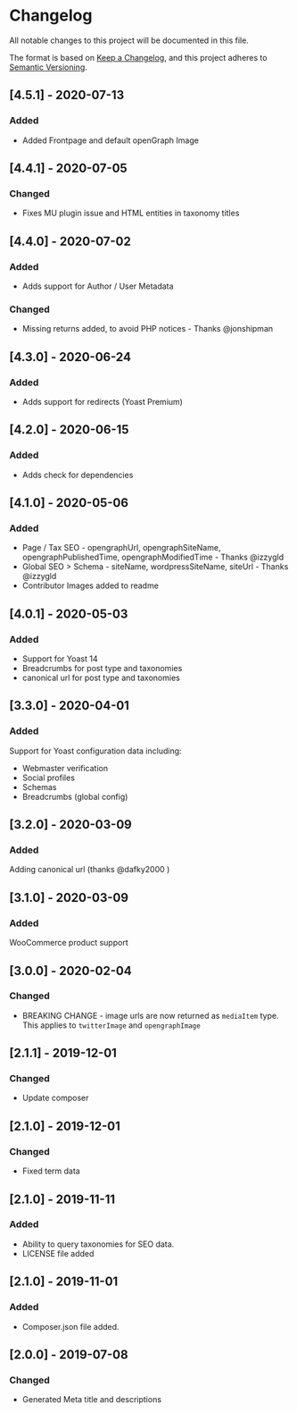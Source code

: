 # Changelog

All notable changes to this project will be documented in this file.

The format is based on [Keep a Changelog](https://keepachangelog.com/en/1.0.0/),
and this project adheres to [Semantic Versioning](https://semver.org/spec/v2.0.0.html).

## [4.5.1] - 2020-07-13

### Added

- Added Frontpage and default openGraph Image

## [4.4.1] - 2020-07-05

### Changed

- Fixes MU plugin issue and HTML entities in taxonomy titles

## [4.4.0] - 2020-07-02

### Added

- Adds support for Author / User Metadata

### Changed

- Missing returns added, to avoid PHP notices - Thanks @jonshipman

## [4.3.0] - 2020-06-24

### Added

- Adds support for redirects (Yoast Premium)

## [4.2.0] - 2020-06-15

### Added

- Adds check for dependencies

## [4.1.0] - 2020-05-06

### Added

- Page / Tax SEO - opengraphUrl, opengraphSiteName, opengraphPublishedTime, opengraphModifiedTime - Thanks @izzygld
- Global SEO > Schema - siteName, wordpressSiteName, siteUrl - Thanks @izzygld
- Contributor Images added to readme

## [4.0.1] - 2020-05-03

### Added

- Support for Yoast 14
- Breadcrumbs for post type and taxonomies
- canonical url for post type and taxonomies

## [3.3.0] - 2020-04-01

### Added

Support for Yoast configuration data including:

- Webmaster verification
- Social profiles
- Schemas
- Breadcrumbs (global config)

## [3.2.0] - 2020-03-09

### Added

Adding canonical url (thanks @dafky2000 )

## [3.1.0] - 2020-03-09

### Added

WooCommerce product support

## [3.0.0] - 2020-02-04

### Changed

- BREAKING CHANGE - image urls are now returned as `mediaItem` type.
  This applies to `twitterImage` and `opengraphImage`

## [2.1.1] - 2019-12-01

### Changed

- Update composer

## [2.1.0] - 2019-12-01

### Changed

- Fixed term data

## [2.1.0] - 2019-11-11

### Added

- Ability to query taxonomies for SEO data.
- LICENSE file added

## [2.1.0] - 2019-11-01

### Added

- Composer.json file added.

## [2.0.0] - 2019-07-08

### Changed

- Generated Meta title and descriptions
